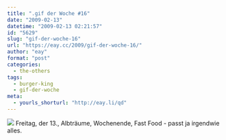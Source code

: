 ```yaml
---
title: ".gif der Woche #16"
date: "2009-02-13"
datetime: "2009-02-13 02:21:57"
id: "5629"
slug: "gif-der-woche-16"
url: "https://eay.cc/2009/gif-der-woche-16/"
author: "eay"
format: "post"
categories:
  - the-others
tags:
  - burger-king
  - gif-der-woche
meta:
  - yourls_shorturl: "http://eay.li/qd"
---
```


![](/uploads/2009/nightmareking.gif) Freitag, der 13., Albträume, Wochenende, Fast Food - passt ja irgendwie alles.
